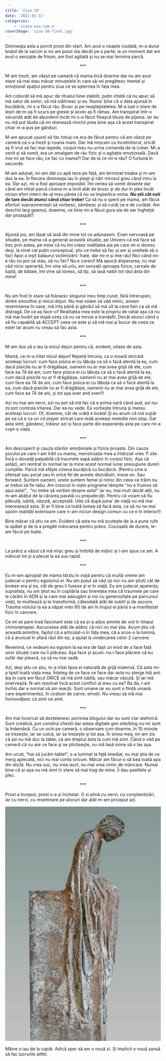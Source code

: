 ```yaml
---
title: 'Ziua 20'
date: '2022-01-31'
categories:
    - 'viata-asa-cum-e'
coverImage: 'ziua-20-final.jpg'
---
```


Dimineața asta a pornit prost din start. Am avut o noapte ciudată, m-a durut brațul de la vaccin și nu am putut sta decât pe o parte, la un moment dat am avut o senzație de frison, am fost agitată și nu se mai termina parcă.

<p style="text-align: center;">***</p>

M-am trezit, am văzut pe cameră că mama încă doarme dar nu am avut stare să mai stau măcar minuțelele în care să-mi pregătesc mental și emoțional spațiul pentru ziua ce se așternea în fața mea.

Am coborât să mă apuc de ritualul bine stabilit, puțin iritată că nu apuc să mă satur de somn, să mă odihnesc și eu. Numa’ bine că o data ajunsă în bucătărie, mi s-a făcut rău. Brusc și pe neașteptatelea. M-a luat o stare de leșin de m-aș fi scurs pe gresie și acolo aș fi rămas. Am transpirat într-o secundă atât de abundent încât mi s-a făcut fleașcă bluza de pijama. Iar eu nu mă pot lăuda că-mi drenează rinichii prea bine așa că acest transpirat chiar m-a pus pe gânduri.

M-am apucat ușurel să fac totuși ce era de făcut pentru că am văzut pe cameră că s-a trezit și coana mare. Dar mă mișcam cu încetinitorul, oricât aș fi vrut să fac mai repede, corpul meu nu urma comanda de la creier. Mi-a venit și să vomit, era un amalgam de rău fizic și o agitație emoțională. Dacă mie mi se face rău, ce fac cu mama?! Dar de la ce mi-e rău? O furtună în secunde.

M-am adunat, mi-am dat cu apă rece pe față, am terminat treaba și m-am dus la ea. În fiecare dimineața iau în piept și nări mirosul greu când intru la ea. Dar azi, mi-a fost aproape imposibil. Îmi venea să vomit dinainte dar când am intrat parcă cineva m-a lovit atât de brusc și de dur în plex încât niciun efort intern de-al meu părea că nu va împiedica voma. **Nu știi cât ești de tare decât atunci când chiar trebe!** Ca să nu o sperii pe mama, am făcut eforturi supraomenești să vorbesc, zâmbesc și să curăț ce e de curățat. Am deschis larg geamul, doamne, ce bine mi-a făcut gura aia de aer înghețat dar proaspăt!!

<p style="text-align: center;">***</p>

Ajunsă jos, am lăsat să iasă din mine tot ce adunasem. Eram nervoasă pe situație, pe mama că a generat această situație, pe Univers că mă face să trec prin astea, pe mine că nu îmi creez realitatea aia pe care mi-o doresc deși, la nivel cel puțin conceptual, știu ce trebe să fac și am și uneltele să o fac! Apoi a ieșit balaurul victimizării: frate, dar mi-e și mie rău! Nici când mi-e rău nu pot să stau, să nu fac? Nu e corect! Mă apucă disperarea, nu mai văd nicio speranță, îmi vine să urlu, am senzații aproape fizice, carnale de luptă, de bătaie, îmi vine să lovesc, să țip, să iasă naibii tot răul ăsta din mine!

<p style="text-align: center;">***</p>

Nu am fost în stare să folosesc singurul meu timp curat, fără întreruperi, dintre smoothie și micul dejun. Nu mai voiam să văd nimic, aveam resemnarea în oase, mă irita până și gândul să mă uit la ceva fain ca să mă distragă. De ce aș face-o? Realitatea mea este la propriu de rahat așa că nu mă mai învârt pe după cireș că nu va mirosi a trandafir. Decât atunci când o să fiu capabilă să ACCEPT ceea ce este și să mă mai și bucur de ceea ce este! Iar acum nu vreau să fac asta.

<p style="text-align: center;">***</p>

M-am dus să o iau la micul dejun pentru că, evident, uitase de asta.

Mamă, ce m-a iritat micul dejun! Repetă întruna, ca o moară stricată aceleași lucruri: cum face pisica ei cu lăbuța ca să o facă atentă la ea, cum dacă pisicile nu ar fi drăgălașe, oamenii nu ar mai avea grijă de ele, cum face ea 74 de ani, cum face pisica ei cu lăbuța ca să o facă atentă la ea, cum dacă pisicile nu ar fi drăgălașe, oamenii nu ar mai avea grijă de ele, cum face ea 74 de ani, cum face pisica ei cu lăbuța ca să o facă atentă la ea, cum dacă pisicile nu ar fi drăgălașe, oamenii nu ar mai avea grijă de ele, cum face ea 74 de ani, și tot așa over and over!!!

Azi nu mai am nervi, azi nu pot să mă fac că e prima oară când aud, azi nu-mi pot controla iritarea. Dar ea nu vede. Ea vorbește întruna și mereu aceleași lucruri. Of, doamne, cât de urâtă e boala! Și eu acum că mă supăr pe ea că e ca un cd player stricat care redă aceeași melodie non stop. Dar asta simt, gândesc, trăiesc azi și face parte din experiența asta pe care mi-a copt-o viața.

<p style="text-align: center;">***</p>

Am descoperit și cauza stărilor emoționale și fizice proaste. Din cauza șocului pe care l-am trăit cu mama, menstruația mea a întârziat vreo 11 zile. Încă o dovadă palpabilă că traumele sapă adânc în corpul fizic. Așa că astăzi, am reintrat în normal iar la mine acest normal lunar presupune dureri cumplite. Parcă mă sfâșie cineva bucățică cu bucățică. (Pentru cine e ofensat sau șocat sau în orice fel de aceste dezvăluiri, move on. Sau forward. Suntem oameni, unele suntem femei și nimic din ceea ce trăim nu ar trebui să fie tabu. Am crescut în niște programe tâmpite “nu e frumos să spui asta!”,  “nu trebe să vorbim despre asta!” iar eu, mai mult decât alții, nu m-am abătut de la cărarea pavată cu prejudecăți. Pentru că voiam să fiu plăcută, iubită, văzută, acceptată. Uite că după juma’ de viață nu mă mai interesează asta. Și ar fi bine ca toată lumea să facă asta, ca să nu ne mai spoim realități exterioare care n-am niciun design comun cu ce e în interior!)

Bine măcar că știu ce am. Evident că asta nu mă scutește de la a pune rufe la spălat și de la a pregăti mâncarea pentru prânz. Cocoșată de durere, le-am făcut pe toate.

<p style="text-align: center;">***</p>

La prânz a văzut că mă mișc greu și îndoită de mijloc și i-am spus ce am. A mâncat tot și a plecat la ea sus rapid.

<p style="text-align: center;">***</p>

Eu m-am apropiat de mama târziu în viață pentru că multă vreme am judecat-o pentru egoismul ei. Nu am putut să văd (și nici nu am știut) cât de broken era și ea, cât de greu îi fusese și ei în viață. Eu am judecat aparența, suprafața, nu am știut eu în copilăria sau tinerețea mea că traumele pe care le cărăm în ADN și la care mai adaugăm și noi cu generozitate pe parcursul vieții, te mutilează și te transformă, câteodată atât de subtil și de ascuns. Trauma violului la ea a săpat vreo 60 de ani în trupul ei până s-a manifestat fizic în cancere.

Ce mi se pare însă fascinant este că ea și-a adus aminte de viol în timpul chimioterapiei. Ascunsese atât de adânc că nici nu mai știa. Acum știu că această amintire, faptul că a articulat-o în fața mea, că a scos-o la lumină, că a aruncat în afară răul din ea, a ajutat la vindecarea celor 2 cancere.

Revenind, ce vedeam eu egoism la ea era de fapt un mod de a face față unor situații care nu îi plăceau. Așa face și acum: nu-i face plăcere că eu sufăr dar pleacă, ca să nu mai vadă.

Azi, deși știu ce știu, m-a iritat lipsa ei naturală de grijă maternă. Că asta mi-a lipsit toată viața mea. Înțeleg de ce face ce face dar asta nu șterge toți anii ăia în care am făcut ORICE să mă simt iubită, sau măcar văzută. Și iar mă enervează. N-am rezolvat încă acest conflict al meu cu ea? Ba da, l-am închis dar e normal să am reacții. Sunt umane iar eu sunt o ființă umană care experimentez, în costum de carne, emoții. Nu vreau să mă mai învinovățesc că simt ce simt.

<p style="text-align: center;">***</p>

Am mai încercat să dezțelenesc pornirea blogului dar eu sunt clar atehnică. Sunt creativă, pot construi chestii dar astea digitale gen site/blog nu-mi sunt la îndemână. Cu un ochi pe cameră, o observam cum doarme, în 10 minute se trezește, iar se culcă, iar se trezește și tot așa. În sinea mea, mi-am zis că azi nu mă duc la table, că am dreptul ăsta la cum mă simt. Când o văd pe cameră că nu are ce face și se plictisește, nu mă lasă inima să o las așa.

Am urcat, “hai să jucăm table!”, s-a luminat la față imediat, nu mai știa de ce merg aplecată, nici nu mai conta oricum. Măcar am făcut-o să bea toată apa din sticlă. Nu vrea suc, nu vrea iaurt, nu mai vrea nimic de mâncare. Numai bine că și-așa nu mă simt în stare să mai trag de mine. Îi dau pastilele și plec.

<p style="text-align: center;">***</p>

Prost a început, prost s-a și încheiat. O zi plină cu nervi, cu conștientizări, iar cu nervi, cu resemnare pe alocuri dar atât m-am priceput azi.

![](images/259448444_2047775028904243_1951922054223578240_n.jpeg)

Mâine o iau de la capăt. Adică sper să am o nouă zi. Și implicit o nouă șansă să fac lucrurile altfel.
